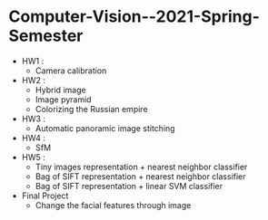# Computer-Vision--2021-Spring-Semester

- HW1 :
  - Camera calibration
- HW2 :
  - Hybrid image
  - Image pyramid
  - Colorizing the Russian empire
- HW3 :
   - Automatic panoramic image stitching
- HW4 :
  - SfM
- HW5 :
  - Tiny images representation + nearest neighbor classifier
  - Bag of SIFT representation + nearest neighbor classifier
  - Bag of SIFT representation + linear SVM classifier 
- Final Project
  - Change the facial features through image
